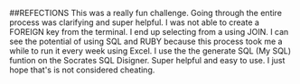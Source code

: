 ##REFECTIONS
This was a really fun challenge.
Going through the entire process was clarifying and super helpful.
I was not able to create a FOREIGN key from the terminal.
I end up selecting from a using JOIN.
I can see the potential of using SQL and RUBY because this process took me a while to run it every week using
Excel.
I use the the generate SQL (My SQL) funtion on the Socrates SQL Disigner. Super helpful and easy to use.
I just hope that's is not considered cheating.
